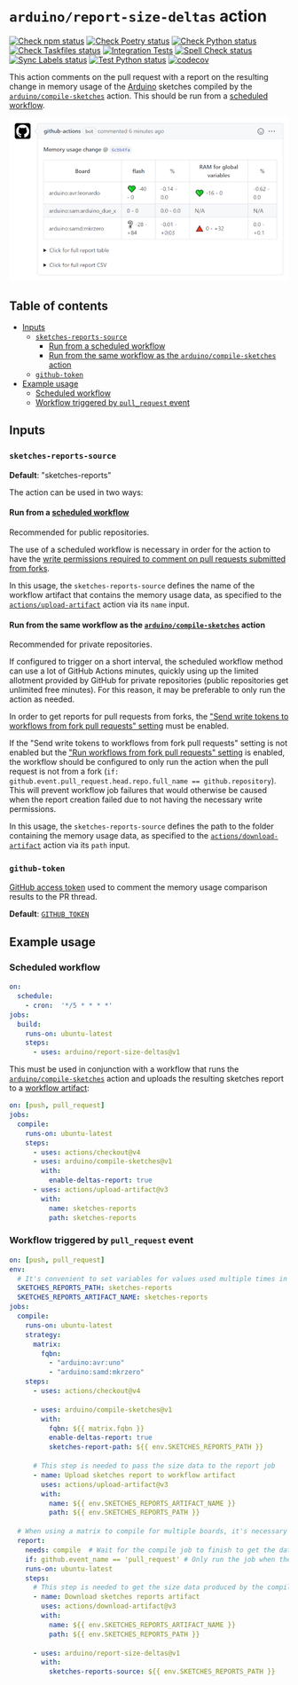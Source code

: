# `arduino/report-size-deltas` action

[![Check npm status](https://github.com/arduino/report-size-deltas/actions/workflows/check-npm-task.yml/badge.svg)](https://github.com/arduino/report-size-deltas/actions/workflows/check-npm-task.yml)
[![Check Poetry status](https://github.com/arduino/report-size-deltas/actions/workflows/check-poetry-task.yml/badge.svg)](https://github.com/arduino/report-size-deltas/actions/workflows/check-poetry-task.yml)
[![Check Python status](https://github.com/arduino/report-size-deltas/actions/workflows/check-python-task.yml/badge.svg)](https://github.com/arduino/report-size-deltas/actions/workflows/check-python-task.yml)
[![Check Taskfiles status](https://github.com/arduino/report-size-deltas/actions/workflows/check-taskfiles.yml/badge.svg)](https://github.com/arduino/report-size-deltas/actions/workflows/check-taskfiles.yml)
[![Integration Tests](https://github.com/arduino/report-size-deltas/actions/workflows/test-integration.yml/badge.svg)](https://github.com/arduino/report-size-deltas/actions/workflows/test-integration.yml)
[![Spell Check status](https://github.com/arduino/report-size-deltas/actions/workflows/spell-check-task.yml/badge.svg)](https://github.com/arduino/report-size-deltas/actions/workflows/spell-check-task.yml)
[![Sync Labels status](https://github.com/arduino/report-size-deltas/actions/workflows/sync-labels-npm.yml/badge.svg)](https://github.com/arduino/report-size-deltas/actions/workflows/sync-labels-npm.yml)
[![Test Python status](https://github.com/arduino/report-size-deltas/actions/workflows/test-python-poetry-task.yml/badge.svg)](https://github.com/arduino/report-size-deltas/actions/workflows/test-python-poetry-task.yml)
[![codecov](https://codecov.io/gh/arduino/report-size-deltas/branch/master/graph/badge.svg)](https://codecov.io/gh/arduino/report-size-deltas)

This action comments on the pull request with a report on the resulting change in memory usage of the [Arduino](https://www.arduino.cc/) sketches compiled by the [`arduino/compile-sketches`](https://github.com/arduino/compile-sketches) action. This should be run from a [scheduled workflow](https://help.github.com/en/actions/reference/workflow-syntax-for-github-actions#onschedule).

![sample report](etc/report-comment.png)

## Table of contents

<!-- toc -->

- [Inputs](#inputs)
  - [`sketches-reports-source`](#sketches-reports-source)
    - [Run from a scheduled workflow](#run-from-a-scheduled-workflow)
    - [Run from the same workflow as the `arduino/compile-sketches` action](#run-from-the-same-workflow-as-the-arduinocompile-sketches-action)
  - [`github-token`](#github-token)
- [Example usage](#example-usage)
  - [Scheduled workflow](#scheduled-workflow)
  - [Workflow triggered by `pull_request` event](#workflow-triggered-by-pull_request-event)

<!-- tocstop -->

## Inputs

### `sketches-reports-source`

**Default**: "sketches-reports"

The action can be used in two ways:

#### Run from a [scheduled workflow](https://help.github.com/en/actions/reference/workflow-syntax-for-github-actions#onschedule)

Recommended for public repositories.

The use of a scheduled workflow is necessary in order for the action to have the [write permissions required to comment on pull requests submitted from forks](https://help.github.com/en/actions/configuring-and-managing-workflows/authenticating-with-the-github_token).

In this usage, the `sketches-reports-source` defines the name of the workflow artifact that contains the memory usage data, as specified to the [`actions/upload-artifact`](https://github.com/actions/upload-artifact) action via its `name` input.

#### Run from the same workflow as the [`arduino/compile-sketches`](https://github.com/arduino/compile-sketches) action

Recommended for private repositories.

If configured to trigger on a short interval, the scheduled workflow method can use a lot of GitHub Actions minutes, quickly using up the limited allotment provided by GitHub for private repositories (public repositories get unlimited free minutes). For this reason, it may be preferable to only run the action as needed.

In order to get reports for pull requests from forks, the ["Send write tokens to workflows from fork pull requests" setting](https://docs.github.com/en/github/administering-a-repository/disabling-or-limiting-github-actions-for-a-repository#enabling-workflows-for-private-repository-forks) must be enabled.

If the "Send write tokens to workflows from fork pull requests" setting is not enabled but the ["Run workflows from fork pull requests" setting](https://docs.github.com/en/github/administering-a-repository/disabling-or-limiting-github-actions-for-a-repository#enabling-workflows-for-private-repository-forks) is enabled, the workflow should be configured to only run the action when the pull request is not from a fork (`if: github.event.pull_request.head.repo.full_name == github.repository`). This will prevent workflow job failures that would otherwise be caused when the report creation failed due to not having the necessary write permissions.

In this usage, the `sketches-reports-source` defines the path to the folder containing the memory usage data, as specified to the [`actions/download-artifact`](https://github.com/actions/download-artifact) action via its `path` input.

### `github-token`

[GitHub access token](https://docs.github.com/en/github/authenticating-to-github/creating-a-personal-access-token) used to comment the memory usage comparison results to the PR thread.

**Default**: [`GITHUB_TOKEN`](https://help.github.com/en/actions/configuring-and-managing-workflows/authenticating-with-the-github_token)

## Example usage

### Scheduled workflow

```yaml
on:
  schedule:
    - cron:  '*/5 * * * *'
jobs:
  build:
    runs-on: ubuntu-latest
    steps:
      - uses: arduino/report-size-deltas@v1
```

This must be used in conjunction with a workflow that runs the [`arduino/compile-sketches`](https://github.com/arduino/compile-sketches) action and uploads the resulting sketches report to a [workflow artifact](https://help.github.com/en/actions/configuring-and-managing-workflows/persisting-workflow-data-using-artifacts):
```yaml
on: [push, pull_request]
jobs:
  compile:
    runs-on: ubuntu-latest
    steps:
      - uses: actions/checkout@v4
      - uses: arduino/compile-sketches@v1
        with:
          enable-deltas-report: true
      - uses: actions/upload-artifact@v3
        with:
          name: sketches-reports
          path: sketches-reports
```

### Workflow triggered by `pull_request` event

```yaml
on: [push, pull_request]
env:
  # It's convenient to set variables for values used multiple times in the workflow
  SKETCHES_REPORTS_PATH: sketches-reports
  SKETCHES_REPORTS_ARTIFACT_NAME: sketches-reports
jobs:
  compile:
    runs-on: ubuntu-latest
    strategy:
      matrix:
        fqbn:
          - "arduino:avr:uno"
          - "arduino:samd:mkrzero"
    steps:
      - uses: actions/checkout@v4

      - uses: arduino/compile-sketches@v1
        with:
          fqbn: ${{ matrix.fqbn }}
          enable-deltas-report: true
          sketches-report-path: ${{ env.SKETCHES_REPORTS_PATH }}

      # This step is needed to pass the size data to the report job 
      - name: Upload sketches report to workflow artifact
        uses: actions/upload-artifact@v3
        with:
          name: ${{ env.SKETCHES_REPORTS_ARTIFACT_NAME }}
          path: ${{ env.SKETCHES_REPORTS_PATH }}

  # When using a matrix to compile for multiple boards, it's necessary to use a separate job for the deltas report
  report:
    needs: compile  # Wait for the compile job to finish to get the data for the report
    if: github.event_name == 'pull_request' # Only run the job when the workflow is triggered by a pull request
    runs-on: ubuntu-latest
    steps:
      # This step is needed to get the size data produced by the compile jobs
      - name: Download sketches reports artifact
        uses: actions/download-artifact@v3
        with:
          name: ${{ env.SKETCHES_REPORTS_ARTIFACT_NAME }}
          path: ${{ env.SKETCHES_REPORTS_PATH }}

      - uses: arduino/report-size-deltas@v1
        with:
          sketches-reports-source: ${{ env.SKETCHES_REPORTS_PATH }}
```
